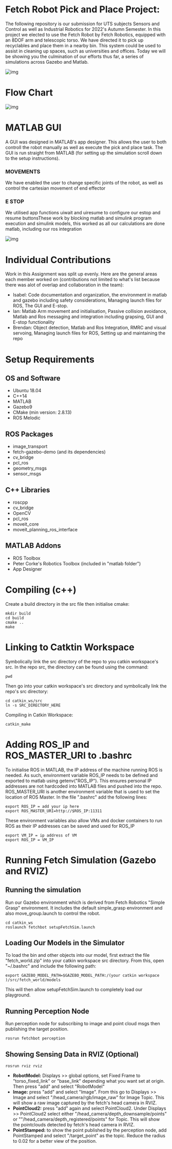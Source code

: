 # Fetch Robot Pick and Place Project:

The following repository is our submission for UTS subjects Sensors and Control as well as Industrial Robotics for 2022's Autumn Semester. In this project we elected to use the Fetch Robot by Fetch Robotics, equipped with an 8DOF arm and telescopic torso. We have directed it to pick up recyclables and place them in a nearby bin. This system could be used to assist in cleaning up spaces, such as universities and offices. Today we will be showing you the culmination of our efforts thus far, a series of simulations across Gazebo and Matlab.  

![img](https://lh6.googleusercontent.com/oz3sGUbr1UsGmOAKAA_17awlf5aBOxg6vUMtEBVMs-2eEEUuUXvY8Z-8VpuBpdYuvlPCr8MMbb-4PMYvEIodPFUe3G02sSx3os3cG4_UhHUWEFJmgAaQXQRFFzA8sseMt_9BOWsN2U_i7wexNTNyGA)

# Flow Chart

![img](https://lh3.googleusercontent.com/ysrTmkzfFoSg76YpBh3lylrSTyDiXnj5atGTr-AAmeGbVgV-0iKnBamyhk_0xiG7IJa4GEtDI1aZz3SCdSEk-ix_BMWnsSyjDqPtLlE4YzxTP2MIFyRT44tM4PPTY8rOVaPEdoJuC6xpfcOX4FVbUg)

# MATLAB GUI

A GUI was designed in MATLAB's app designer. This allows the user to both controll the robot manually as well as execute the pick and place task. The GUI is run straight from MATLAB (for setting up the simulation scroll down to the setup instructions).

### MOVEMENTS

We have enabled the user to change specific joints of the robot, as well as control the cartesian movement of end effector

### E STOP

We utilised app functions uiwait and uiresume to configure our estop and resume buttonsThese work by blocking matlab and simulink program execution and simulink models, this worked as all our calculations are done matlab, including our ros integration

![img](https://lh4.googleusercontent.com/SzYnTQEeSk-YCetZgGCmyUnAGYRKOSmLf1OHDHQPveFqGERMT75UettML-UfR4b14R8DvnyiHxR5W4wWmzrnowIdQJ8ocvrKPNShFzoOeq70Qa-mb6ltInw-RVxfG9KFsE9CyYFcvhr0M6vY7JlE2w)

# Individual Contributions

Work in this Assignment was split up evenly. Here are the general areas each member worked on (contributions not limited to what's list because there was alot of overlap and collaboration in the team):

- Isabel: Code documentation and organization, the environment in matlab and gazebo including safety considerations, Managing launch files for ROS, The GUI and E-stop. 
- Ian: Matlab Arm movement and initialisation, Passive collision avoidance, Matlab and Ros messaging and integration including grapsing, GUI and E-stop functionality
- Brendan: Object detection, Matlab and Ros Integration, RMRC and visual servoing, Managing launch files for ROS, Setting up and maintaining the repo

# Setup Requirements

## OS and Software

- Ubuntu 18.04
- C++14
- MATLAB
- Gazebo9
- CMake (min version: 2.8.13)
- ROS Melodic

## ROS Packages

- image_transport
- fetch-gazebo-demo (and its dependencies)
- cv_bridge
- pcl_ros
- geometry_msgs
- sensor_msgs

## C++ Libraries

- roscpp
- cv_bridge
- OpenCV
- pcl_ros
- moveit_core
- moveit_planning_ros_interface

## MATLAB Addons

- ROS Toolbox
- Peter Corke's Robotics Toolbox (included in "matlab folder")
- App Designer

# Compiling (c++)

Create a build directory in the src file then initialise cmake:

```
mkdir build
cd build
cmake ..
make
```

# Linking to Catktin Workspace

Symbolically link the src directory of the repo to you catkin workspace's src. In the repo src, the directory can be found using the command:

```
pwd
```

Then go into your catkin workspace's src directory and symbolically link the repo's src directory:

```
cd catkin_ws/src
ln -s SRC_DIRECTORY_HERE
```

Compiling in Catkin Workspace:

```
catkin_make
```

# Adding ROS_IP and ROS_MASTER_URI to .bashrc

To initialise ROS in MATLAB, the IP address of the machine running ROS is needed. As such, environment variable ROS_IP needs to be defined and exported to matlab using getenv("ROS_IP"). This ensures personal IP addresses are not hardcoded into MATLAB files and pushed into the repo. ROS_MASTER_URI is another environment variable that is used to set the location of ROS Master. In the file ".bashrc" add the following lines:

```
export ROS_IP = add your ip here
export ROS_MASTER_URI=http://$ROS_IP:11311
```
These environment variables also allow VMs and docker containers to run ROS as their IP addresses can be saved and used for ROS_IP

```
export VM_IP = ip address of VM
export ROS_IP = VM_IP
```

# Running Fetch Simulation (Gazebo and RVIZ)

## Running the simulation

Run our Gazebo environment which is derived from Fetch Robotics "Simple Grasp" environment. It includes the default simple_grasp environment and also move_group.launch to control the robot.

``` 
cd catkin_ws
roslaunch fetchbot setupFetchSim.launch
```
## Loading Our Models in the Simulator

To load the bin and other objects into our model, first extract the file "fetch_world.zip" into your catkin workspace src directory. From this, open "~/.bashrc" and include the following path:

```
export GAZEBO_MODEL_PATH=$GAZEBO_MODEL_PATH:/(your catkin workspace )/src/fetch_world/models
```

This will then allow setupFetchSim.launch to completely load our playground.

## Running Perception Node

Run perception node for subscribing to image and point cloud msgs then publishing the target position.

```
rosrun fetchbot perception
```

## Showing Sensing Data in RVIZ (Optional)

```
rosrun rviz rviz
```

- **RobotModel:** Displays >> global options, set Fixed Frame to "torso_fixed_link" or "base_link" depending what you want set at origin. Then press "add" and select "RobotModel"
- **Image:** press "add" and select "Image". From this go to Displays >> Image and select "/head_camera/rgb/image_raw" for Image Topic. This will show a raw image captured by the fetch's head camera in RVIZ.
- **PointCloud2:** press "add" again and select PointCloud2. Under Displays >> PointCloud2 select either "/head_camera/depth_downsample/points" or ""/head_camera/depth_registered/points" for Topic. This will show the pointclouds detected by fetch's head camera in RVIZ.
- **PointStamped:** to show the point published by the perception node, add PointStamped and select "/target_point" as the topic. Reduce the radius to 0.02 for a better view of the position. 
